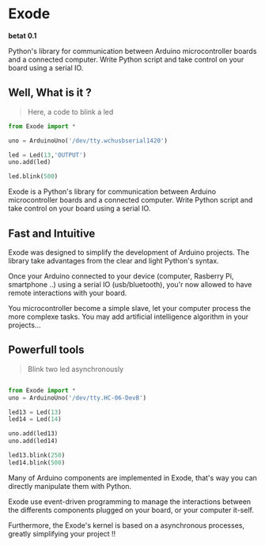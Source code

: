# Exode 
**betat 0.1**

Python's library for communication between Arduino microcontroller boards and a connected computer. Write Python script and take control on your board using a serial IO.


## Well, What is it ?
> Here, a code to blink a led

```python
from Exode import *

uno = ArduinoUno('/dev/tty.wchusbserial1420')

led = Led(13,'OUTPUT')
uno.add(led)

led.blink(500)
```

Exode is a Python's library for communication between
Arduino microcontroller boards and a connected computer.
Write Python script and take control on your board using a serial IO.

##  Fast and Intuitive

Exode was designed to simplify the development of Arduino projects. The library
take advantages from the clear and light Python's syntax.

Once your Arduino connected to your device (computer, Rasberry Pi, smartphone ..)
using a serial IO (usb/bluetooth), you'r now allowed to have remote interactions
with your board.

You microcontroller become a simple slave, let your computer process the more
complexe tasks. You may add artificial intelligence algorithm in your projects...

## Powerfull tools

> Blink two led asynchronously

```python

from Exode import *
uno = ArduinoUno('/dev/tty.HC-06-DevB')

led13 = Led(13)
led14 = Led(14)

uno.add(led13)
uno.add(led14)

led13.blink(250)
led14.blink(500)

```

Many of Arduino components are implemented in Exode, that's way you can directly
manipulate them with Python.

Exode use event-driven programming to manage the interactions between the differents
components plugged on your board, or your computer it-self.

Furthermore, the Exode's kernel is based on a asynchronous processes,
greatly simplifying your project !!
